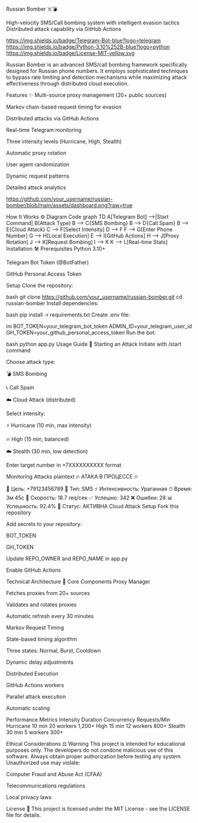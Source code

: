 Russian Bomber ☠️💣

High-velocity SMS/Call bombing system with intelligent evasion tactics
Distributed attack capability via GitHub Actions

https://img.shields.io/badge/Telegram-Bot-blue?logo=telegram
https://img.shields.io/badge/Python-3.10%252B-blue?logo=python
https://img.shields.io/badge/License-MIT-yellow.svg

Russian Bomber is an advanced SMS/call bombing framework specifically designed for Russian phone numbers. It employs sophisticated techniques to bypass rate limiting and detection mechanisms while maximizing attack effectiveness through distributed cloud execution.

Features ✨
Multi-source proxy management (20+ public sources)

Markov chain-based request timing for evasion

Distributed attacks via GitHub Actions

Real-time Telegram monitoring

Three intensity levels (Hurricane, High, Stealth)

Automatic proxy rotation

User agent randomization

Dynamic request patterns

Detailed attack analytics

https://github.com/your_username/russian-bomber/blob/main/assets/dashboard.png?raw=true

How It Works ⚙️
Diagram
Code
graph TD
    A[Telegram Bot] -->|Start Command| B(Attack Type)
    B --> C{SMS Bombing}
    B --> D{Call Spam}
    B --> E{Cloud Attack}
    C --> F[Select Intensity]
    D --> F
    F --> G[Enter Phone Number]
    G --> H[Local Execution]
    E --> I[GitHub Actions]
    H --> J[Proxy Rotation]
    J --> K[Request Bombing]
    I --> K
    K --> L[Real-time Stats]
Installation 🛠️
Prerequisites
Python 3.10+

Telegram Bot Token (@BotFather)

GitHub Personal Access Token

Setup
Clone the repository:

bash
git clone https://github.com/your_username/russian-bomber.git
cd russian-bomber
Install dependencies:

bash
pip install -r requirements.txt
Create .env file:

ini
BOT_TOKEN=your_telegram_bot_token
ADMIN_ID=your_telegram_user_id
GH_TOKEN=your_github_personal_access_token
Run the bot:

bash
python app.py
Usage Guide 📲
Starting an Attack
Initiate with /start command

Choose attack type:

💣 SMS Bombing

📞 Call Spam

☁️ Cloud Attack (distributed)

Select intensity:

⚡️ Hurricane (10 min, max intensity)

🔥 High (15 min, balanced)

☁️ Stealth (30 min, low detection)

Enter target number in +7XXXXXXXXXX format

Monitoring Attacks
plaintext
🔥 АТАКА В ПРОЦЕССЕ 🔥

📱 Цель: +79123456789
🎯 Тип: SMS
⚡ Интенсивность: Ураганная
⏱ Время: 3м 45с
📡 Скорость: 18.7 req/сек
✅ Успешно: 342
❌ Ошибки: 28
📊 Успешность: 92.4%
🔰 Статус: АКТИВНА
Cloud Attack Setup
Fork this repository

Add secrets to your repository:

BOT_TOKEN

GH_TOKEN

Update REPO_OWNER and REPO_NAME in app.py

Enable GitHub Actions

Technical Architecture 🧠
Core Components
Proxy Manager

Fetches proxies from 20+ sources

Validates and rotates proxies

Automatic refresh every 30 minutes

Markov Request Timing

State-based timing algorithm

Three states: Normal, Burst, Cooldown

Dynamic delay adjustments

Distributed Execution

GitHub Actions workers

Parallel attack execution

Automatic scaling

Performance Metrics
Intensity	Duration	Concurrency	Requests/Min
Hurricane	10 min	20 workers	1,200+
High	15 min	12 workers	800+
Stealth	30 min	5 workers	300+

Ethical Considerations ⚖️
Warning
This project is intended for educational purposes only. The developers do not condone malicious use of this software. Always obtain proper authorization before testing any system. Unauthorized use may violate:

Computer Fraud and Abuse Act (CFAA)

Telecommunications regulations

Local privacy laws

License 📄
This project is licensed under the MIT License - see the LICENSE file for details.
